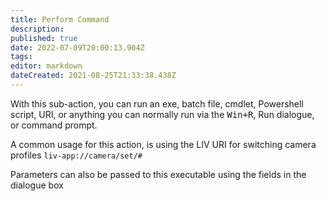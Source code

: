```yaml
---
title: Perform Command
description: 
published: true
date: 2022-07-09T20:00:13.904Z
tags: 
editor: markdown
dateCreated: 2021-08-25T21:33:38.438Z
---
```


With this sub-action, you can run an exe, batch file, cmdlet, Powershell script, URI, or anything you can normally run via the <kbd>Win+R</kbd>, Run dialogue, or command prompt.

A common usage for this action, is using the LIV URI for switching camera profiles `liv-app://camera/set/#`

Parameters can also be passed to this executable using the fields in the dialogue box